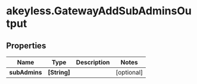 # akeyless.GatewayAddSubAdminsOutput

## Properties

Name | Type | Description | Notes
------------ | ------------- | ------------- | -------------
**subAdmins** | **[String]** |  | [optional] 


